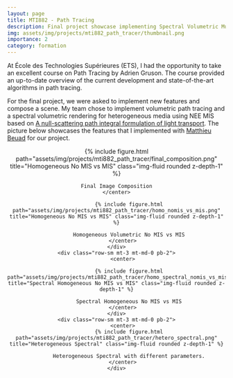 ```yaml
---
layout: page
title: MTI882 - Path Tracing
description: Final project showcase implementing Spectral Volumetric Multiple Importance Sampling Non-Exponential Scheme (MIS NES)
img: assets/img/projects/mti882_path_tracer/thumbnail.png
importance: 2
category: formation
---
```


At École des Technologies Supérieures (ETS), I had the opportunity to take an excellent course on Path Tracing by Adrien Gruson. The course provided an up-to-date overview of the current development and state-of-the-art algorithms in path tracing.

For the final project, we were asked to implement new features and compose a scene. My team chose to implement volumetric path tracing and a spectral volumetric rendering for heterogeneous media using NEE MIS based on [A null-scattering path integral formulation of light transport](https://dl.acm.org/doi/pdf/10.1145/3306346.3323025). The picture below showcases the features that I implemented with [Matthieu Beuad](https://www.linkedin.com/in/matthieu-beaud/) for our project.

<div class="row-sm mt-3 mt-md-0 pb-2">
    <center>
    {% include figure.html path="assets/img/projects/mti882_path_tracer/final_composition.png" title="Homogeneous No MIS vs MIS" class="img-fluid rounded z-depth-1" %}
    
    Final Image Composition
    </center>
</div>

<div class="row">
    <div class="row-sm mt-3 mt-md-0 pb-2">
        <center>

            {% include figure.html path="assets/img/projects/mti882_path_tracer/homo_nomis_vs_mis.png" title="Homogeneous No MIS vs MIS" class="img-fluid rounded z-depth-1" %}
            
            Homogeneous Volumetric No MIS vs MIS
        </center>
    </div>
    <div class="row-sm mt-3 mt-md-0 pb-2">
        <center>

            {% include figure.html path="assets/img/projects/mti882_path_tracer/homo_spectral_nomis_vs_mis.png" title="Spectral Homogeneous No MIS vs MIS" class="img-fluid rounded z-depth-1" %}

            Spectral Homogeneous No MIS vs MIS
        </center>
    </div>
    <div class="row-sm mt-3 mt-md-0 pb-2">
        <center>
            {% include figure.html path="assets/img/projects/mti882_path_tracer/hetero_spectral.png" title="Heterogeneous Spectral" class="img-fluid rounded z-depth-1" %}

            Heterogeneous Spectral with different parameters.
        </center>
    </div>
</div>